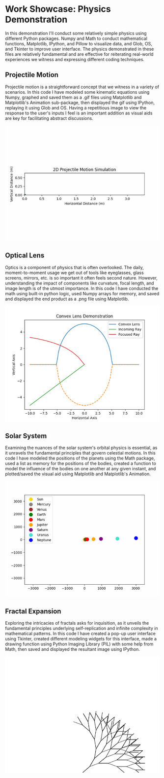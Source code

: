 # Work Showcase: Physics Demonstration
In this demonstration I'll conduct some relatively simple physics using different Python packages. Numpy and Math to conduct mathematical functions, Matplotlib, IPython, and Pillow to visualize data, and Glob, OS, and Tkinter to improve user interface. The physics demonstrated in these files are relatively fundamental and are effective for reiterating real-world experiences we witness and expressing different coding techniques.

## Projectile Motion
Projectile motion is a straightforward concept that we witness in a variety of scenarios. In this code I have modeled some kinematic equations using Numpy, graphed and saved them as a .gif files using Matplotlib and Matplotlib's Animation sub-package, then displayed the gif using IPython, replaying it using Glob and OS. Having a repetitious image to view the response to the user's inputs I feel is an important addition as visual aids are key for facilitating abstract discussions.

![A simple 2D motion projectile arc](2d_projectile_motion.gif)

## Optical Lens
Optics is a component of physics that is often overlooked. The daily, moment-to-moment usage we get out of tools like eyeglasses, glass screens, mirrors, etc. is so important it often feels second nature. However, understanding the impact of components like curvature, focal length, and image length is of the utmost importance. In this code I have conducted the math using built-in python logic, used Numpy arrays for memory, and saved and displayed the end product as a .png file using Matplotlib.

![Light shining through a lens, focal length](convex_lens_demo.png)

## Solar System
Examining the nuances of the solar system's orbital physics is essential, as it unravels the fundamental principles that govern celestial motions. In this code I have modeled the positions of the planets using the Math package, used a list as memory for the positions of the bodies, created a function to model the influence of the bodies on one another at any given instant, and plotted/saved the visual aid using Matplotlib and Matplotlib's Animation.

![Animation of orbital motion in the solar system](solar_system_simulation.gif)

## Fractal Expansion
Exploring the intricacies of fractals asks for inquisition, as it unveils the fundamental principles underlying self-replication and infinite complexity in mathematical patterns. In this code I have created a pop-up user interface using Tkinter, created different modeling widgets for this interface, made a drawing function using Python Imaging Library (PIL) with some help from Math, then saved and displayed the resultant image using IPython.

![A fractal tree](fractal_tree.png)
